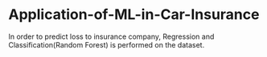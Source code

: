 # Application-of-ML-in-Car-Insurance

In order to predict loss to insurance company, Regression and Classification(Random Forest) is performed on the dataset.

